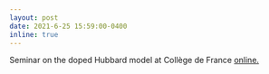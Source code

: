 ```yaml
---
layout: post
date: 2021-6-25 15:59:00-0400
inline: true
---
```


Seminar on the doped Hubbard model at Collège de France <a href="https://www.college-de-france.fr/site/en-antoine-georges/seminar-2021-06-03-16h00.htm">online.</a>

